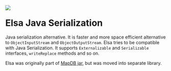 <img src="https://raw.githubusercontent.com/jankotek/elsa/master/misc/logo.png" align="left"/>

Elsa Java Serialization
=======================

Java serialization alternative. 
It is faster and more space efficient alternative to `ObjectInputStream` and `ObjectOutputStream`.
Elsa tries to be compatible with Java Serialization. 
It supports `Externalizable` and `Serializable` interfaces, `writeReplace` methods and so on.

Elsa was originally part of [MapDB jar](http://www.mapdb), 
but was moved into separate library.